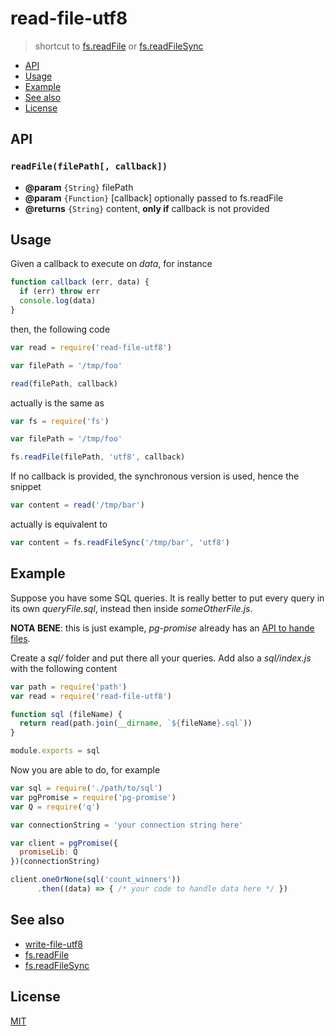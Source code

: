 # read-file-utf8

> shortcut to [fs.readFile][readFile] or [fs.readFileSync][readFileSync]

* [API](#api)
* [Usage](#usage)
* [Example](#example)
* [See also](#see-also)
* [License](#license)

## API

### `readFile(filePath[, callback])`

* **@param** `{String}` filePath
* **@param** `{Function}` [callback] optionally passed to fs.readFile
* **@returns** `{String}` content, **only if** callback is not provided

## Usage

Given a callback to execute on *data*, for instance

```javascript
function callback (err, data) {
  if (err) throw err
  console.log(data)
}
```

then, the following code

```javascript
var read = require('read-file-utf8')

var filePath = '/tmp/foo'

read(filePath, callback)
```

actually is the same as

```javascript
var fs = require('fs')

var filePath = '/tmp/foo'

fs.readFile(filePath, 'utf8', callback)
```

If no callback is provided, the synchronous version is used, hence the snippet

```javascript
var content = read('/tmp/bar')
```

actually is equivalent to

```javascript
var content = fs.readFileSync('/tmp/bar', 'utf8')
```

## Example

Suppose you have some SQL queries. It is really better to put every query
in its own *queryFile.sql*, instead then inside *someOtherFile.js*.

**NOTA BENE**: this is just example, *pg-promise* already has an [API to hande files](https://github.com/vitaly-t/pg-promise#query-files).

Create a *sql/* folder and put there all your queries. Add also a
*sql/index.js* with the following content

```javascript
var path = require('path')
var read = require('read-file-utf8')

function sql (fileName) {
  return read(path.join(__dirname, `${fileName}.sql`))
}

module.exports = sql
```

Now you are able to do, for example

```javascript
var sql = require('./path/to/sql')
var pgPromise = require('pg-promise')
var Q = require('q')

var connectionString = 'your connection string here'

var client = pgPromise({
  promiseLib: Q
})(connectionString)

client.oneOrNone(sql('count_winners'))
      .then((data) => { /* your code to handle data here */ })
```

## See also

* [write-file-utf8](http://npm.im/write-file-utf8)
* [fs.readFile][readFile]
* [fs.readFileSync][readFileSync]

## License

[MIT](http://g14n.info/mit-license/)

[readFile]: https://nodejs.org/api/fs.html#fs_fs_readfile_file_options_callback
[readFileSync]: https://nodejs.org/api/fs.html#fs_fs_readfilesync_file_options
